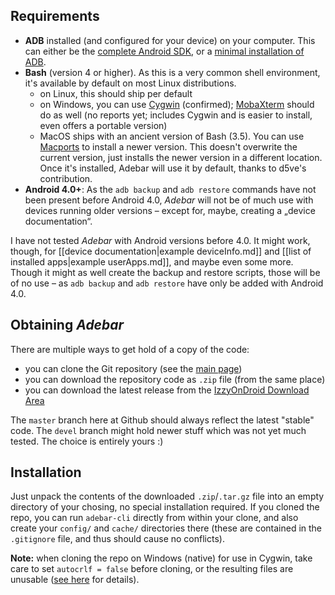 ## Requirements
* **ADB** installed (and configured for your device) on your computer. This can either be the [complete Android SDK](https://developer.android.com/sdk/index.html "Android SDK at Android Developers"), or a [minimal installation of ADB](http://android.stackexchange.com/q/42474/16575 "Android.SE: Is there a minimal installation of ADB?").
* **Bash** (version 4 or higher). As this is a very common shell environment, it's available by default on most Linux distributions.
    * on Linux, this should ship per default
    * on Windows, you can use [Cygwin](https://www.cygwin.com/) (confirmed); [MobaXterm](http://mobaxterm.mobatek.net/) should do as well (no reports yet; includes Cygwin and is easier to install, even offers a portable version)
    * MacOS ships with an ancient version of Bash (3.5). You can use [Macports](https://www.macports.org/) to install a newer version. This doesn't overwrite the current version, just installs the newer version in a different location. Once it's installed, Adebar will use it by default, thanks to d5ve's contribution.
* **Android 4.0+**: As the `adb backup` and `adb restore` commands have not been present before Android 4.0, *Adebar* will not be of much use with devices running older versions – except for, maybe, creating a „device documentation“.

I have not tested *Adebar* with Android versions before 4.0. It might work, though, for [[device documentation|example deviceInfo.md]] and [[list of installed apps|example userApps.md]], and maybe even some more. Though it might as well create the backup and restore scripts, those will be of no use – as `adb backup` and `adb restore` have only be added with Android 4.0.


## Obtaining *Adebar*
There are multiple ways to get hold of a copy of the code:

* you can clone the Git repository (see the [main page](https://github.com/IzzySoft/Adebar "Adebar at Github"))
* you can download the repository code as `.zip` file (from the same place)
* you can download the latest release from the [IzzyOnDroid Download Area](http://android.izzysoft.de/downloads "IzzyOnDroid Download Area")

The `master` branch here at Github should always reflect the latest "stable" code. The `devel` branch might hold newer stuff which was not yet much tested. The choice is entirely yours :)


## Installation
Just unpack the contents of the downloaded `.zip`/`.tar.gz` file into an empty directory of your chosing, no special installation required. If you cloned the repo, you can run `adebar-cli` directly from within your clone, and also create your `config/` and `cache/` directories there (these are contained in the `.gitignore` file, and thus should cause no conflicts).

**Note:** when cloning the repo on Windows (native) for use in Cygwin, take care to set `autocrlf = false` before cloning, or the resulting files are unusable ([see here](https://github.com/IzzySoft/Adebar/issues/7#issuecomment-245275208) for details).
